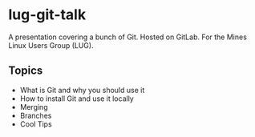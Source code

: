 # lug-git-talk
A presentation covering a bunch of Git. Hosted on GitLab. For the Mines Linux Users Group (LUG).

## Topics
- What is Git and why you should use it
- How to install Git and use it locally
- Merging
- Branches
- Cool Tips
